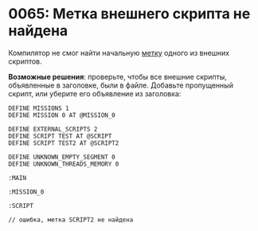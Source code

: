 # 0065: Метка внешнего скрипта не найдена

Компилятор не смог найти начальную [метку](../../coding/data-types.md#metki) одного из внешних скриптов.

**Возможные решения**: проверьте, чтобы все внешние скрипты, объявленные в заголовке, были в файле. Добавьте пропущенный скрипт, или уберите его объявление из заголовка:

```text
DEFINE MISSIONS 1
DEFINE MISSION 0 AT @MISSION_0

DEFINE EXTERNAL_SCRIPTS 2
DEFINE SCRIPT TEST AT @SCRIPT
DEFINE SCRIPT TEST2 AT @SCRIPT2

DEFINE UNKNOWN_EMPTY_SEGMENT 0
DEFINE UNKNOWN_THREADS_MEMORY 0

:MAIN

:MISSION_0

:SCRIPT

// ошибка, метка SCRIPT2 не найдена
```

